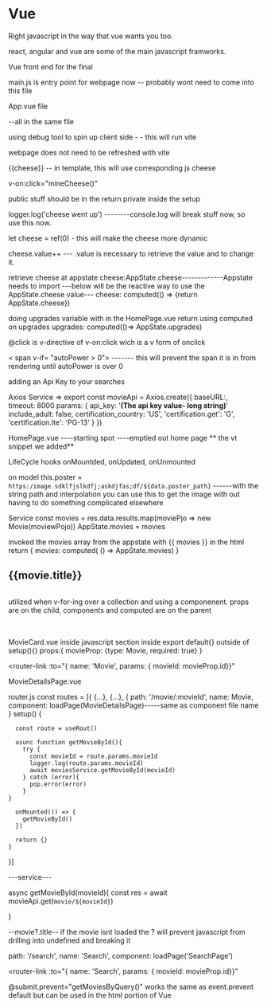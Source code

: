 # Vue

Right javascript in the way that vue wants you too.

react, angular and vue are some of the main javascript framworks.

Vue front end for the final

main.js is entry point for webpage now
-- probably wont need to come into this file

App.vue file

<template>
html
</template>

<script>
javascript
</script>

<style>
css 
</style>

--all in the same file

using debug tool to spin up client side - - this will run vite

webpage does not need to be refreshed with vite

{{cheese}} -- in template, this will use corresponding js cheese 

v-on:click="mineCheese()"

public stuff should be in the return
private inside the setup

logger.log('cheese went up') --------console.log will break stuff now, so use this now.

let cheese = ref(0) - this will make the cheese more dynamic

cheese.value++ --- .value is necessary to retrieve the value and to change it.

retrieve cheese at appstate
cheese:AppState.cheese-------------Appstate needs to import
---below will be the reactive way to use the AppState.cheese value---
cheese: computed(() => {return AppState.cheese})

doing upgrades variable with in the HomePage.vue return
using computed on upgrades
upgrades: computed(()=> AppState.upgrades)

@click is v-directive of v-on:click wich is a v form of onclick

< span v-if= "autoPower > 0"> ------- this will prevent the span it is in from rendering until autoPower is over 0


<!-- SECTION TUESDAY -->

<!-- STUB API KEY -->
adding an Api Key to your searches


Axios Service => 
                      export const movieApi = Axios.create({
                        baseURL:,  
                        timeout: 8000
                        params: {
                          api_key: '**(The api key value- long string)**'
                          include_adult: false,
                          certification_country: 'US',
                          'certification.get': 'G',
                          'certification.lte': 'PG-13'
                        }
                      })


HomePage.vue
----starting spot
----emptied out home page ** the vt snippet we added**

LifeCycle hooks 
onMountded, onUpdated, onUnmounted

on model
  this.poster = `https:/image.sdklfjslkdfj;askdjfas;df/${data.poster_path}` ------with the string path and interpolation you can use this to get the image with out having to do something complicated elsewhere

  Service
  const movies = res.data.results.map(moviePjo => new Movie(moviewPojo))
  AppState.movies = movies

<!-- STUB movies variable -->
invoked the movies array from the appstate with {{ movies }} in the html
return {
  movies: computed( () => AppState.movies)
}

<!-- STUB iterate over data -->
<h2 v-for="movie in movies" :key="movie.id">
{{movie.title}}
</h2>

<!-- STUB image iteration -->
<img :src="movie.poster" :alt="movie.title">

<!-- STUB component iteration -->
utilized when v-for-ing over a collection and using a componenent. props are on the child, components and computed are on the parent

<h2 v-for="movie in movies" :key="movie.id" class="col-3"> 
<img :src="movieProp.poster" :alt="movieProp.title">
<MovieCard :movieProp="movie"/>
</h2>

MovieCard.vue
inside javascript section inside export default{} outside of setup(){}
props:{
  movieProp: {type: Movie, required: true}
}

<!-- STUB Router Link -->

<router-link :to="{ name: 'Movie', params: { movieId: movieProp.id}}"

MovieDetailsPage.vue


router.js
  const routes = [{
    {...},
    {...},
    {
      path: '/movie/:movieId',
      name: Movie,
      component: loadPage(MovieDetailsPage)-----same as component file name
    }
    setup() {

      const route = useRout()

      asunc function getMovieById(){
        try {
          const movieId = route.params.movieId
          logger.log(route.params.movieId)
          await moviesService.getMovieById(movieId)
        } catch (error){
          pop.error(error)
        }
    }

      onMounted(() => {
        getMovieById()
      })

      return {}
    }
  }]


  ---service---

  async getMovieById(movieId){
    const res  = await movieApi.get(`movie/${movieId}`)

  }

  --movie?.title-- if the movie isnt loaded the ? will prevent javascript from drilling into undefined and breaking it

  <!-- SECTION Search -->

  path: '/search',
  name: 'Search',
  component: loadPage('SearchPage')

  <router-link :to="{ name: 'Search', params: { movieId: movieProp.id}}"

  <!-- STUB v-model is a two way bind, pulls what is saved in the setup/return and pushes back in that is updated through like an input -->

  @submit.prevent="getMoviesByQuery()" works the same as event.prevent default but can be used in the html portion of Vue



  <!-- SECTION GraigsList -->

  